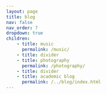 ```yaml
---
layout: page
title: blog
nav: false
nav_order: 7
dropdown: true
children:
    - title: music
      permalink: /music/
    - title: divider
    - title: photography
      permalink: /photography/
    - title: divider
    - title: academic blog
      permalink: /../blog/index.html
---
```

